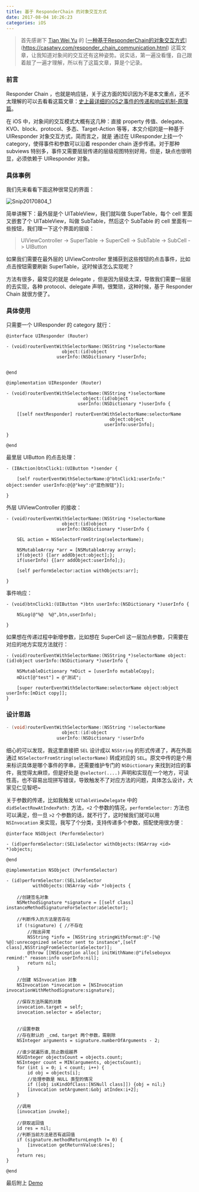 ```yaml
---
title: 基于 ResponderChain 的对象交互方式
date: 2017-08-04 10:26:23
categories: iOS		
---
```




> 首先感谢下 [Tian Wei Yu](https://casatwy.com/pages/about-me.html) 的 [[一种基于ResponderChain的对象交互方式](https://casatwy.com/responder_chain_communication.html)](https://casatwy.com/responder_chain_communication.html) 这篇文章，让我知道对象间的交互还有这种姿势。说实话，第一遍没看懂，自己跟着敲了一遍才理解，所以有了这篇文章，算是个记录。



### 前言

Responder Chain ，也就是响应链，关于这方面的知识因为不是本文重点，还不太理解的可以去看看这篇文章：[史上最详细的iOS之事件的传递和响应机制-原理篇](http://www.jianshu.com/p/2e074db792ba)。

在 iOS 中，对象间的交互模式大概有这几种：直接 property 传值、delegate、KVO、block、protocol、多态、Target-Action 等等，本文介绍的是一种基于 UIResponder 对象交互方式，简而言之，就是 通过在 UIResponder上挂一个 category，使得事件和参数可以沿着 responder chain 逐步传递。对于那种 subviews 特别多，事件又需要层层传递的层级视图特别好用，但是，缺点也很明显，必须依赖于 UIResponder 对象。



### 具体事例

我们先来看看下面这种很常见的界面：

![Snip20170804_1](/Users/Jason/Desktop/Snip20170804_1.png)

简单讲解下：最外层是个 UITableView，我们就叫做 SuperTable，每个 cell 里面又嵌套了个 UITableView，叫做 SubTable，然后这个 SubTable 的 cell 里面有一些按钮，我们理一下这个界面的层级：



> UIViewController -> SuperTable -> SuperCell -> SubTable -> SubCell -> UIButton



如果我们需要在最外层的 UIViewController 里捕获到这些按钮的点击事件，比如点击按钮需要刷新 SuperTable，这时候该怎么实现呢？

方法有很多，最常见的就是 delegate ，但是因为层级太深，导致我们需要一层层的去实现，各种  protocol、delegate 声明，很繁琐，这种时候，基于 Responder Chain 就很方便了。



### 具体使用

只需要一个 UIResponder 的 category 就行：

```objc
@interface UIResponder (Router)

- (void)routerEventWithSelectorName:(NSString *)selectorName
                     object:(id)object
                   userInfo:(NSDictionary *)userInfo;


@end
```



```objc
@implementation UIResponder (Router)

- (void)routerEventWithSelectorName:(NSString *)selectorName
                             object:(id)object
                           userInfo:(NSDictionary *)userInfo {
    
    [[self nextResponder] routerEventWithSelectorName:selectorName
                                       object:object
                                     userInfo:userInfo];
    
}

@end
```



最里层 UIButton 的点击处理：

```objc
- (IBAction)btnClick1:(UIButton *)sender {
    
    [self routerEventWithSelectorName:@"btnClick1:userInfo:" object:sender userInfo:@{@"key":@"蓝色按钮"}];
    
}
```



外层 UIViewController 的接收：

```obj
- (void)routerEventWithSelectorName:(NSString *)selectorName
                     object:(id)object
                   userInfo:(NSDictionary *)userInfo {
        
    SEL action = NSSelectorFromString(selectorName);
    
    NSMutableArray *arr = [NSMutableArray array];
    if(object) {[arr addObject:object];};
    if(userInfo) {[arr addObject:userInfo];};
    
    [self performSelector:action withObjects:arr];

}
```



事件响应：

```o
- (void)btnClick1:(UIButton *)btn userInfo:(NSDictionary *)userInfo {
    
    NSLog(@"%@  %@",btn,userInfo);
    
}
```



如果想在传递过程中新增参数，比如想在 SuperCell 这一层加点参数，只需要在对应的地方实现方法就行：

```objc
- (void)routerEventWithSelectorName:(NSString *)selectorName object:(id)object userInfo:(NSDictionary *)userInfo {
    
    NSMutableDictionary *mDict = [userInfo mutableCopy];
    mDict[@"test"] = @"测试";

    [super routerEventWithSelectorName:selectorName object:object userInfo:[mDict copy]];
}
```



### 设计思路

```objective-c
- (void)routerEventWithSelectorName:(NSString *)selectorName
                     object:(id)object
                   userInfo:(NSDictionary *)userInfo
```

细心的可以发现，我这里直接把 `SEL`  设计成以 `NSString` 的形式传递了，再在外面通过 `NSSelectorFromString(selectorName)` 转成对应的 `SEL`。原文中传的是个用来标识具体是哪个事件的字串，还需要维护专门的 `NSDictionary` 来找到对应的事件，我觉得太麻烦，但是好处是 `@selector(....)` 声明和实现在一个地方，可读性高，也不容易出现拼写错误，导致触发不了对应方法的问题，具体怎么设计，大家见仁见智吧~

关于参数的传递，比如我触发 `UITableViewDelegate` 中的 `didSelectRowAtIndexPath:` 方法，`<2`  个参数的情况，`performSelector:` 方法也可以满足，但一旦 `>2` 个参数的话，就不行了，这时候我们就可以用 `NSInvocation` 来实现，我写了个分类，支持传递多个参数，搭配使用很方便：



```obj
@interface NSObject (PerformSelector)

- (id)performSelector:(SEL)aSelector withObjects:(NSArray <id> *)objects;

@end
```



```obj
@implementation NSObject (PerformSelector)

- (id)performSelector:(SEL)aSelector
          withObjects:(NSArray <id> *)objects {
    
    //创建签名对象
    NSMethodSignature *signature = [[self class] instanceMethodSignatureForSelector:aSelector];
    
    //判断传入的方法是否存在
    if (!signature) { //不存在
        //抛出异常
        NSString *info = [NSString stringWithFormat:@"-[%@ %@]:unrecognized selector sent to instance",[self class],NSStringFromSelector(aSelector)];
        @throw [[NSException alloc] initWithName:@"ifelseboyxx remind:" reason:info userInfo:nil];
        return nil;
    }
    
    //创建 NSInvocation 对象
    NSInvocation *invocation = [NSInvocation invocationWithMethodSignature:signature];
    
    //保存方法所属的对象
    invocation.target = self;
    invocation.selector = aSelector;

    
    //设置参数
    //存在默认的 _cmd、target 两个参数，需剔除
    NSInteger arguments = signature.numberOfArguments - 2;
    
    //谁少就遍历谁,防止数组越界
    NSUInteger objectsCount = objects.count;
    NSInteger count = MIN(arguments, objectsCount);
    for (int i = 0; i < count; i++) {
        id obj = objects[i];
        //处理参数是 NULL 类型的情况
        if ([obj isKindOfClass:[NSNull class]]) {obj = nil;}
        [invocation setArgument:&obj atIndex:i+2];
    }
    
    //调用
    [invocation invoke];
    
    //获取返回值
    id res = nil;
    //判断当前方法是否有返回值
    if (signature.methodReturnLength != 0) {
        [invocation getReturnValue:&res];
    }
    return res;
}

@end
```



最后附上 [Demo](https://github.com/ifelseboyxx/xx_Notes/tree/master/contents/ResponderChain/ResponderChainDemo)

